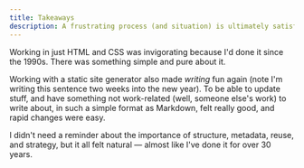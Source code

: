 ```yaml
---
title: Takeaways
description: A frustrating process (and situation) is ultimately satisfying in multiple ways.
---
```


Working in just HTML and CSS was invigorating because I'd done it since the 1990s. There was something simple and pure about it.

Working with a static site generator also made *writing* fun again (note I'm writing this sentence two weeks into the new year). To be able to update stuff, and have something not work-related (well, someone else's work) to write about, in such a simple format as Markdown, felt really good, and rapid changes were easy.

I didn't need a reminder about the importance of structure, metadata, reuse, and strategy, but it all felt natural &mdash; almost like I've done it for over 30 years.